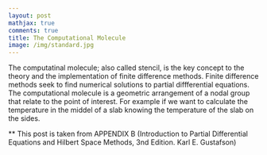 ```yaml
---
layout: post
mathjax: true
comments: true
title: The Computational Molecule
image: /img/standard.jpg
---
```


The computatinal molecule; also called stencil, is the key concept to the theory and the implementation of finite difference methods. 
Finite difference methods seek to find numerical solutions to partial diffferential equations. The computational molecule is a geometric arrangement of a nodal group that relate to the point of interest.  For example if we want to calculate the temperature in the middel of a slab knowing the temperature of the slab on the sides.




** This post is taken from APPENDIX B (Introduction to Partial Differential Equations and Hilbert Space Methods, 3nd Edition. Karl E. Gustafson)

















